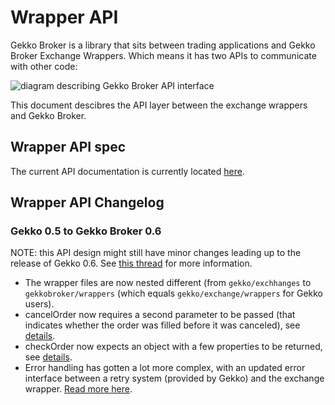 # Wrapper API

Gekko Broker is a library that sits between trading applications and Gekko Broker Exchange Wrappers. Which means it has two APIs to communicate with other code:

![diagram describing Gekko Broker API interface](https://user-images.githubusercontent.com/969743/41892153-566293a0-7941-11e8-9998-7a5b5b554ffd.png)

This document descibres the API layer between the exchange wrappers and Gekko Broker.

## Wrapper API spec

The current API documentation is currently located [here](../extending/add_an_exchange.md).

## Wrapper API Changelog

### Gekko 0.5 to Gekko Broker 0.6

NOTE: this API design might still have minor changes leading up to the release of Gekko 0.6. See [this thread](https://forum.gekko.wizb.it/thread-57279-post-59207.html) for more information.

- The wrapper files are now nested different (from `gekko/exchhanges` to `gekkobroker/wrappers` (which equals `gekko/exchange/wrappers` for Gekko users).
- cancelOrder now requires a second parameter to be passed (that indicates whether the order was filled before it was canceled), see [details](https://github.com/askmike/gekko/commit/0e301f7d66e24ec97327f5f01380f691cc2d3725#diff-dbfe320ca090e208be32459d98fc11ed).
- checkOrder now expects an object with a few properties to be returned, see [details](https://github.com/askmike/gekko/commit/e0d4a7362cd74b4b4f50759b1012ce489ea44a0c#diff-dbfe320ca090e208be32459d98fc11ed).
- Error handling has gotten a lot more complex, with an updated error interface between a retry system (provided by Gekko) and the exchange wrapper. [Read more here](https://github.com/askmike/gekko/commit/e0d4a7362cd74b4b4f50759b1012ce489ea44a0c#diff-dbfe320ca090e208be32459d98fc11ed).